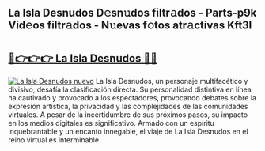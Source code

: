 ## La Isla Desnudos D𝚎sn𝚞dos filtr𝚊dos - Parts-p9k Vid𝚎os filtr𝚊dos - N𝚞evas f𝚘tos atr𝚊ctivas Kft3l

# <h2><a href="http://mbc6e1d.tromn.icu/?c=La+Isla+Desnudos">🔗👉👉👉 La Isla Desnudos 🔗🔗</a></h2>

[![La Isla Desnudos nuevo](https://i.imgur.com/pEAQMta.gif)](http://mbc6e1d.tromn.icu/?c=La+Isla+Desnudos)
La Isla Desnudos, un personaje multifacético y divisivo, desafía la clasificación directa. Su personalidad distintiva en línea ha cautivado y provocado a los espectadores, provocando debates sobre la expresión artística, la privacidad y las complejidades de las comunidades virtuales. A pesar de la incertidumbre de sus próximos pasos, su impacto en los medios digitales es significativo. Armado con un espíritu inquebrantable y un encanto innegable, el viaje de La Isla Desnudos en el reino virtual es interminable.
